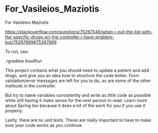 # For_Vasileios_Maziotis
For Vasileios Maziotis

https://stackoverflow.com/questions/75267546/when-i-put-the-list-with-the-specific-drugs-on-the-controller-i-have-problem-but/75267899#75267899


To run, use:

./gradlew bootRun


This project contains what you should need to update a patient and add drugs, and give you an idea how to structure the code better.  Form validation/error messages are left for you to do, as are some of the other methods in the controller.

But try to name variables consistently and write as little code as possible while still having it make sense for the next person to read.   Learn more about Spring too because it does a lot of the work for you if you use it properly.

Lastly, there are no unit tests.  These are really important to have to make sure your code works as you continue.
